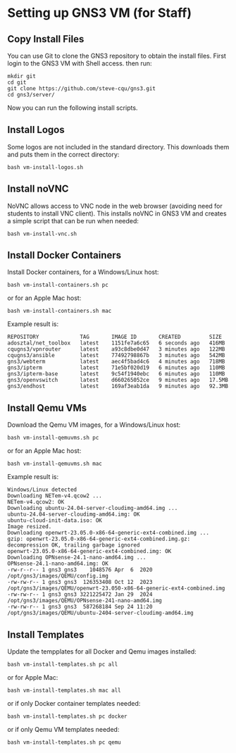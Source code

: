 # Setting up GNS3 VM (for Staff)

## Copy Install Files

You can use Git to clone the GNS3 repository to obtain the install files. First login to the GNS3 VM with Shell access. then run:

```
mkdir git
cd git
git clone https://github.com/steve-cqu/gns3.git
cd gns3/server/
```

Now you can run the following install scripts.

## Install Logos

Some logos are not included in the standard directory. This downloads them and puts them in the correct directory:

```
bash vm-install-logos.sh
```


## Install noVNC

NoVNC allows access to VNC node in the web browser (avoiding need for students to install VNC client). This installs noVNC in GNS3 VM and creates a simple script that can be run when needed:

```
bash vm-install-vnc.sh
```

## Install Docker Containers

Install Docker containers, for a Windows/Linux host:

```
bash vm-install-containers.sh pc
```

or for an Apple Mac host:

```
bash vm-install-containers.sh mac
```

Example result is:
```
REPOSITORY             TAG       IMAGE ID       CREATED         SIZE
adosztal/net_toolbox   latest    1151fe7a6c65   6 seconds ago   416MB
cqugns3/vpnrouter      latest    a93c8dbe0d47   3 minutes ago   122MB
cqugns3/ansible        latest    77492798867b   3 minutes ago   542MB
gns3/webterm           latest    aec4f5bad4c6   4 minutes ago   718MB
gns3/ipterm            latest    71e5bf020d19   6 minutes ago   110MB
gns3/ipterm-base       latest    9c54f1940ebc   6 minutes ago   110MB
gns3/openvswitch       latest    d660265052ce   9 minutes ago   17.5MB
gns3/endhost           latest    169af3eab1da   9 minutes ago   92.3MB
```

## Install Qemu VMs

Download the Qemu VM images, for a Windows/Linux host:

```
bash vm-install-qemuvms.sh pc
```

or for an Apple Mac host:

```
bash vm-install-qemuvms.sh mac
```

Example result is:
```
Windows/Linux detected
Downloading NETem-v4.qcow2 ...
NETem-v4.qcow2: OK
Downloading ubuntu-24.04-server-cloudimg-amd64.img ...
ubuntu-24.04-server-cloudimg-amd64.img: OK
ubuntu-cloud-init-data.iso: OK
Image resized.
Downloading openwrt-23.05.0-x86-64-generic-ext4-combined.img ...
gzip: openwrt-23.05.0-x86-64-generic-ext4-combined.img.gz: decompression OK, trailing garbage ignored
openwrt-23.05.0-x86-64-generic-ext4-combined.img: OK
Downloading OPNsense-24.1-nano-amd64.img ...
OPNsense-24.1-nano-amd64.img: OK
-rw-r--r-- 1 gns3 gns3    1048576 Apr  6  2020 /opt/gns3/images/QEMU/config.img
-rw-rw-r-- 1 gns3 gns3  126353408 Oct 12  2023 /opt/gns3/images/QEMU/openwrt-23.050-x86-64-generic-ext4-combined.img
-rw-rw-r-- 1 gns3 gns3 3221225472 Jan 29  2024 /opt/gns3/images/QEMU/OPNsense-241-nano-amd64.img
-rw-rw-r-- 1 gns3 gns3  587268184 Sep 24 11:20 /opt/gns3/images/QEMU/ubuntu-2404-server-cloudimg-amd64.img
```

## Install Templates

Update the tempplates for all Docker and Qemu images installed:

```
bash vm-install-templates.sh pc all
```

or for Apple Mac:

```
bash vm-install-templates.sh mac all
```


or if only Docker container templates needed:

```
bash vm-install-templates.sh pc docker
```

or if only Qemu VM templates needed:

```
bash vm-install-templates.sh pc qemu
```
